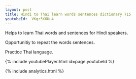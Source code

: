```yaml
---
layout: post
title: Hindi to Thai learn words sentences dictionary 715 
youtubeId: _VKgr3X6Uu4
---
```

 
 
Helps to learn Thai words and sentences for Hindi speakers.

Opportunitiy to repeat the words sentences. 

Practice Thai language. 
 
{% include youtubePlayer.html id=page.youtubeId %}
 
 
{% include analytics.html %}